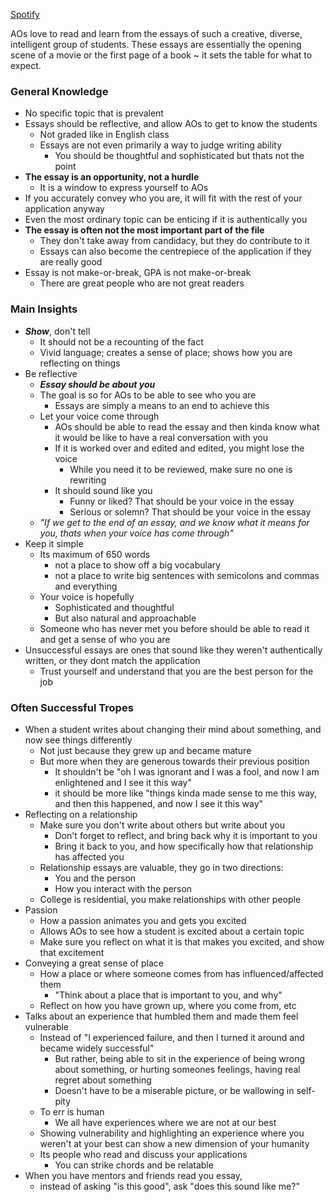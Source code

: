 [Spotify](https://open.spotify.com/episode/0efQOnRCH8UVkdd0Hx2Vfe?si=69a16a8f47614d9b)

AOs love to read and learn from the essays of such a creative, diverse, intelligent group of students. These essays are essentially the opening scene of a movie or the first page of a book ~ it sets the table for what to expect.

### General Knowledge
- No specific topic that is prevalent
- Essays should be reflective, and allow AOs to get to know the students
	- Not graded like in English class
	- Essays are not even primarily a way to judge writing ability
		- You should be thoughtful and sophisticated but thats not the point
- **The essay is an opportunity, not a hurdle**
	- It is a window to express yourself to AOs
- If you accurately convey who you are, it will fit with the rest of your application anyway
- Even the most ordinary topic can be enticing if it is authentically you
- **The essay is often not the most important part of the file**
	- They don't take away from candidacy, but they do contribute to it
	- Essays can also become the centrepiece of the application if they are really good
- Essay is not make-or-break, GPA is not make-or-break
	- There are great people who are not great readers

### Main Insights
- ***Show***, don't tell
	- It should not be a recounting of the fact
	- Vivid language; creates a sense of place; shows how you are reflecting on things
- Be reflective
	- ***Essay should be about you***
	- The goal is so for AOs to be able to see who you are
		- Essays are simply a means to an end to achieve this
	- Let your voice come through
		- AOs should be able to read the essay and then kinda know what it would be like to have a real conversation with you
		- If it is worked over and edited and edited, you might lose the voice
			- While you need it to be reviewed, make sure no one is rewriting
		- It should sound like you
			- Funny or liked? That should be your voice in the essay
			- Serious or solemn? That should be your voice in the essay
	- *"If we get to the end of an essay, and we know what it means for you, thats when your voice has come through"*
- Keep it simple
	- Its maximum of 650 words
		- not a place to show off a big vocabulary
		- not a place to write big sentences with semicolons and commas and everything
	- Your voice is hopefully
		- Sophisticated and thoughtful
		- But also natural and approachable
	- Someone who has never met you before should be able to read it and get a sense of who you are
- Unsuccessful essays are ones that sound like they weren't authentically written, or they dont match the application
	- Trust yourself and understand that you are the best person for the job

### Often Successful Tropes
- When a student writes about changing their mind about something, and now see things differently
	- Not just because they grew up and became mature
	- But more when they are generous towards their previous position
		- It shouldn't be "oh I was ignorant and I was a fool, and now I am enlightened and I see it this way"
		- it should be more like "things kinda made sense to me this way, and then this happened, and now I see it this way"
- Reflecting on a relationship
	- Make sure you don't write about others but write about you
		- Don't forget to reflect, and bring back why it is important to you
		- Bring it back to you, and how specifically how that relationship has affected you
	- Relationship essays are valuable, they go in two directions:
		- You and the person
		- How you interact with the person
	- College is residential, you make relationships with other people
- Passion
	- How a passion animates you and gets you excited
	- Allows AOs to see how a student is excited about a certain topic
	- Make sure you reflect on what it is that makes you excited, and show that excitement
- Conveying a great sense of place
	- How a place or where someone comes from has influenced/affected them
		- "Think about a place that is important to you, and why"
	- Reflect on how you have grown up, where you come from, etc
- Talks about an experience that humbled them and made them feel vulnerable
	- Instead of "I experienced failure, and then I turned it around and became widely successful"
		- But rather, being able to sit in the experience of being wrong about something, or hurting someones feelings, having real regret about something
		- Doesn't have to be a miserable picture, or be wallowing in self-pity
	- To err is human
		- We all have experiences where we are not at our best
	- Showing vulnerability and highlighting an experience where you weren't at your best can show a new dimension of your humanity
	- Its people who read and discuss your applications
		- You can strike chords and be relatable
- When you have mentors and friends read you essay,
	- instead of asking "is this good", ask "does this sound like me?"
